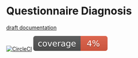 # Questionnaire Diagnosis

[draft documentation](https://docs.google.com/document/d/11n16KG_9xohHj1XQrmSnE3aVWVAu268qX0AR9fA_4VM/edit)

[![CircleCI](https://circleci.com/gh/ChildMindInstitute/questionnaire-diagnosis/tree/master.svg?style=svg&circle-token=e5fe3d84cec06aa081dad077a2f32bf9ac4dbbce)](https://circleci.com/gh/ChildMindInstitute/questionnaire-diagnosis/tree/master) ![coverage](.circleci/coverage.svg)

